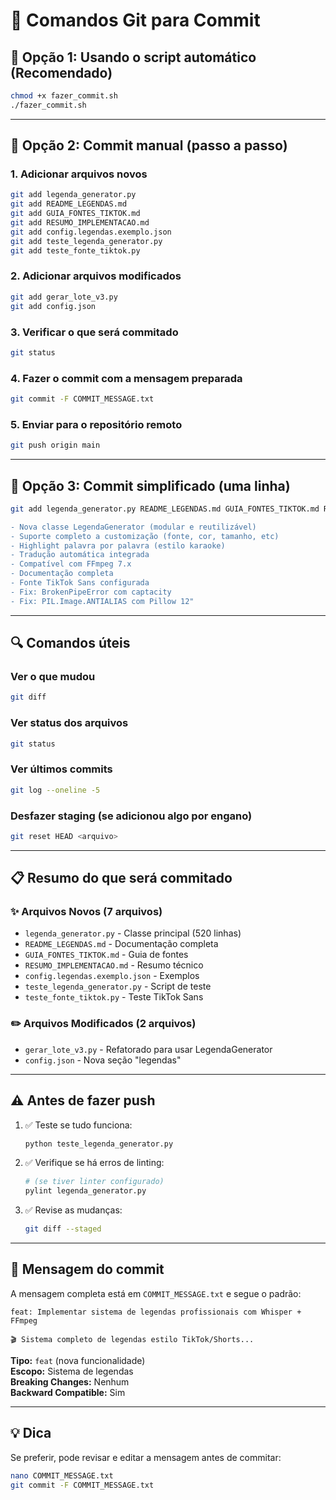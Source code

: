 # 🔧 Comandos Git para Commit

## 📝 Opção 1: Usando o script automático (Recomendado)

```bash
chmod +x fazer_commit.sh
./fazer_commit.sh
```

---

## 📝 Opção 2: Commit manual (passo a passo)

### 1. Adicionar arquivos novos
```bash
git add legenda_generator.py
git add README_LEGENDAS.md
git add GUIA_FONTES_TIKTOK.md
git add RESUMO_IMPLEMENTACAO.md
git add config.legendas.exemplo.json
git add teste_legenda_generator.py
git add teste_fonte_tiktok.py
```

### 2. Adicionar arquivos modificados
```bash
git add gerar_lote_v3.py
git add config.json
```

### 3. Verificar o que será commitado
```bash
git status
```

### 4. Fazer o commit com a mensagem preparada
```bash
git commit -F COMMIT_MESSAGE.txt
```

### 5. Enviar para o repositório remoto
```bash
git push origin main
```

---

## 📝 Opção 3: Commit simplificado (uma linha)

```bash
git add legenda_generator.py README_LEGENDAS.md GUIA_FONTES_TIKTOK.md RESUMO_IMPLEMENTACAO.md config.legendas.exemplo.json teste_legenda_generator.py teste_fonte_tiktok.py gerar_lote_v3.py config.json && git commit -m "feat: Sistema de legendas profissionais com Whisper + FFmpeg

- Nova classe LegendaGenerator (modular e reutilizável)
- Suporte completo a customização (fonte, cor, tamanho, etc)
- Highlight palavra por palavra (estilo karaoke)
- Tradução automática integrada
- Compatível com FFmpeg 7.x
- Documentação completa
- Fonte TikTok Sans configurada
- Fix: BrokenPipeError com captacity
- Fix: PIL.Image.ANTIALIAS com Pillow 12"
```

---

## 🔍 Comandos úteis

### Ver o que mudou
```bash
git diff
```

### Ver status dos arquivos
```bash
git status
```

### Ver últimos commits
```bash
git log --oneline -5
```

### Desfazer staging (se adicionou algo por engano)
```bash
git reset HEAD <arquivo>
```

---

## 📋 Resumo do que será commitado

### ✨ Arquivos Novos (7 arquivos)
- `legenda_generator.py` - Classe principal (520 linhas)
- `README_LEGENDAS.md` - Documentação completa
- `GUIA_FONTES_TIKTOK.md` - Guia de fontes
- `RESUMO_IMPLEMENTACAO.md` - Resumo técnico
- `config.legendas.exemplo.json` - Exemplos
- `teste_legenda_generator.py` - Script de teste
- `teste_fonte_tiktok.py` - Teste TikTok Sans

### ✏️ Arquivos Modificados (2 arquivos)
- `gerar_lote_v3.py` - Refatorado para usar LegendaGenerator
- `config.json` - Nova seção "legendas"

---

## ⚠️ Antes de fazer push

1. ✅ Teste se tudo funciona:
   ```bash
   python teste_legenda_generator.py
   ```

2. ✅ Verifique se há erros de linting:
   ```bash
   # (se tiver linter configurado)
   pylint legenda_generator.py
   ```

3. ✅ Revise as mudanças:
   ```bash
   git diff --staged
   ```

---

## 🎯 Mensagem do commit

A mensagem completa está em `COMMIT_MESSAGE.txt` e segue o padrão:

```
feat: Implementar sistema de legendas profissionais com Whisper + FFmpeg

🎬 Sistema completo de legendas estilo TikTok/Shorts...
```

**Tipo:** `feat` (nova funcionalidade)  
**Escopo:** Sistema de legendas  
**Breaking Changes:** Nenhum  
**Backward Compatible:** Sim  

---

## 💡 Dica

Se preferir, pode revisar e editar a mensagem antes de commitar:
```bash
nano COMMIT_MESSAGE.txt
git commit -F COMMIT_MESSAGE.txt
```

